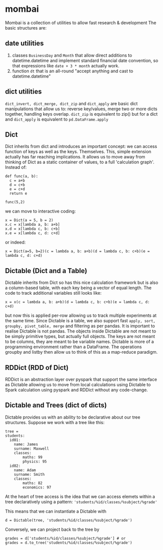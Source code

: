 # mombai
Mombai is a collection of utilities to allow fast research &amp; development
The basic structures are:

## date utilities
1) classes ```BusinessDay``` and ```Month``` that allow direct additions to datetime.datetime and implement standard financial date convention, so that expressions like ```date + 3 * month``` actually work.
2) function ```dt``` that is an all-round "accept anything and cast to datetime.datetime"

## dict utilities
```dict_invert, dict_merge, dict_zip``` and ```dict_apply``` are basic dict manipulations that allow us to: reverse key/values, merge two or more dicts together, handling keys overlap. ```dict_zip``` is equivalent to zip() but for a dict and ```dict_apply``` is equivalent to ```pd.DataFrame.apply```

## Dict
Dict inherits from dict and introduces an important concept: we can access function of keys as well as the keys. Themselves. This, simple extension actually has far reaching implications. It allows us to move away from thinking of Dict as a static container of values, to a full 'calculation graph'. Instead of:

```
def func(a, b):
  c = a+b
  d = c+b
  e = c+d
  return e 

func(5,2)
```
we can move to interactive coding:
```
x = Dict(a = 5, b = 2)
x.c = x[lambda a, b: a+b]
x.d = x[lambda c, b: c+b]
x.e = x[lambda c, d: c+d]
```
or indeed:
```
x = Dict(a=5, b=2)(c = lambda a, b: a+b)(d = lambda c, b: c+b)(e = lambda c, d: c+d)
```

## Dictable (Dict and a Table)
Dictable inherits from Dict so has this nice calculation framework but is also a column-based table, with each key being a vector of equal length. The code to track additional variables still looks like:
```
x = x(c = lambda a, b: a+b)(d = lambda c, b: c+b)(e = lambda c, d: c+d)
```
but now this is applied per-row allowing us to track multiple experiments at the same time.
Since Dictable is a table, we also support fast ```apply, sort, groupby, pivot_table, merge``` and filtering as per pandas. It is important to realise Dictable is not pandas. The objects inside Dictable are not meant to be simply primitive types, but actually full objects. The keys are not meant to be columns, they are meant to be variable names. Dictable is more of a programming environment rather than a DataFrame. The operations groupby and listby then allow us to think of this as a map-reduce paradigm.

## RDDict (RDD of Dict)
RDDict is an abstraction layer over pyspark that support the same interface as Dictable allowing us to move from local calculations using Dictable to Spark calculation using pyspark and RDDict without any code-change.

## Dictable and Trees (dict of dicts) 
Dictable provides us with an ability to be declarative about our tree structures. Suppose we work with a tree like this: 
```
tree = 
students:
  id01:
    name: James
    surname: Maxwell
    classes:
        maths: 99
        physics: 95
  id02:
    name: Adam
    surname: Smith
    classes:
        maths: 82
        economics: 97
```
At the heart of tree access is the idea that we can access elemets within a tree declaratively using a pattern:
```'students/%id/classes/%subject/%grade'``` 

This means that we can instantiate a Dictable with 

```d = Dictable(tree, 'students/%id/classes/%subject/%grade')```

Conversely, we can project back to the tree by 

```
grades = d['students/%id/classes/%subject/%grade'] # or
grades = d.to_tree('students/%id/classes/%subject/%grade')
```




